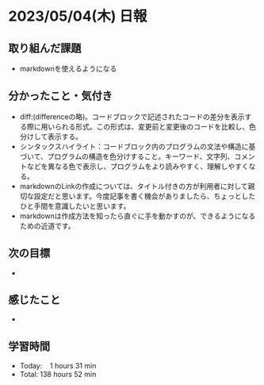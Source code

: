 # 2023/05/04(木) 日報
## 取り組んだ課題
- markdownを使えるようになる

## 分かったこと・気付き
- diff:(differenceの略)。コードブロックで記述されたコードの差分を表示する際に用いられる形式。この形式は、変更前と変更後のコードを比較し、色分けして表示する。
- シンタックスハイライト：コードブロック内のプログラムの文法や構造に基づいて、プログラムの構造を色分けすること。キーワード、文字列、コメントなどを異なる色で表示し、プログラムをより読みやすく、理解しやすくなる。
- markdownのLinkの作成については、タイトル付きの方が利用者に対して親切な設定だと思います。今度記事を書く機会がありましたら、ちょっとしたひと手間を意識したいと思います。
- markdownは作成方法を知ったら直ぐに手を動かすのが、できるようになるための近道です。

## 次の目標
- 

## 感じたこと
- 

## 学習時間
- Today:&nbsp;&nbsp;&nbsp;&nbsp;1 hours 31 min
- Total: 138 hours 52 min
